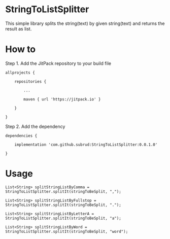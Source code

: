 # StringToListSplitter
This simple library splits the string(text) by given string(text) and returns the result as list.

# How to

Step 1. Add the JitPack repository to your build file


    allprojects {

		repositories {

			...
			
			maven { url 'https://jitpack.io' }
		
		}
	
	}
  
  Step 2. Add the dependency
  

    dependencies {
	        
		implementation 'com.github.subrud:StringToListSplitter:0.0.1.0'
	
	}
  
  # Usage
  
    List<String> splitStringListByComma = StringToListSplitter.splitIt(stringToBeSplit, ",");
  
    List<String> splitStringListByFullstop = StringToListSplitter.splitIt(stringToBeSplit, ".");
  
    List<String> splitStringListByLetterA = StringToListSplitter.splitIt(stringToBeSplit, "a");
  
    List<String> splitStringListByWord = StringToListSplitter.splitIt(stringToBeSplit, "word");
  
  
